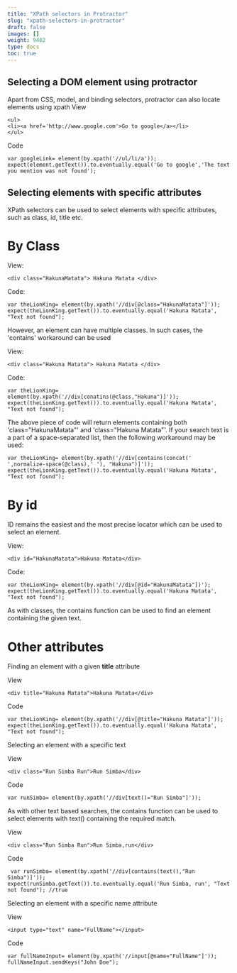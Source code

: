 ```yaml
---
title: "XPath selectors in Protractor"
slug: "xpath-selectors-in-protractor"
draft: false
images: []
weight: 9402
type: docs
toc: true
---
```


## Selecting a DOM element using protractor
Apart from CSS, model, and binding selectors, protractor can also locate elements using xpath
View 

    <ul>
    <li><a href='http://www.google.com'>Go to google</a></li>
    </ul>

Code

    var googleLink= element(by.xpath('//ul/li/a'));
    expect(element.getText()).to.eventually.equal('Go to google','The text you mention was not found');

## Selecting elements with specific attributes
XPath selectors can be used to select elements with specific attributes, such as class, id, title etc. 

By Class
========

View:

    <div class="HakunaMatata"> Hakuna Matata </div>

Code: 

 

    var theLionKing= element(by.xpath('//div[@class="HakunaMatata"]'));
    expect(theLionKing.getText()).to.eventually.equal('Hakuna Matata', "Text not found");

However, an element can have multiple classes. In such cases, the 'contains' workaround can be used

View:
 

    <div class="Hakuna Matata"> Hakuna Matata </div>

Code:

    var theLionKing= element(by.xpath('//div[conatins(@class,"Hakuna")]'));
    expect(theLionKing.getText()).to.eventually.equal('Hakuna Matata', "Text not found");

The above piece of code will return elements containing both 'class="HakunaMatata"' and 'class="Hakuna Matata"'. If your search text is a part of a space-separated list, then the following workaround may be used:

    var theLionKing= element(by.xpath('//div[contains(concat(' ',normalize-space(@class),' '), "Hakuna")]'));
    expect(theLionKing.getText()).to.eventually.equal('Hakuna Matata', "Text not found");

By id
=====

ID remains the easiest and the most precise locator which can be used to select an element.

View:

    <div id="HakunaMatata">Hakuna Matata</div>

Code:

    var theLionKing= element(by.xpath('//div[@id="HakunaMatata"])');
    expect(theLionKing.getText()).to.eventually.equal('Hakuna Matata', "Text not found");

As with classes, the contains function can be used to find an element containing the given text.

Other attributes
================

Finding an element with a given **title** attribute

View

 

    <div title="Hakuna Matata">Hakuna Matata</div>

Code

    var theLionKing= element(by.xpath('//div[@title="Hakuna Matata"]'));
    expect(theLionKing.getText()).to.eventually.equal('Hakuna Matata', "Text not found");

 Selecting an element with a specific text

View

    <div class="Run Simba Run">Run Simba</div>

Code

    var runSimba= element(by.xpath('//div[text()="Run Simba"]'));
As with other text based searches, the contains function can be used to select elements with text() containing the required match.

View

    <div class="Run Simba Run">Run Simba,run</div>

Code
   

     var runSimba= element(by.xpath('//div[contains(text(),"Run Simba")]'));
    expect(runSimba.getText()).to.eventually.equal('Run Simba, run', "Text not found"); //true

Selecting an element with a specific name attribute

View 

    <input type="text" name="FullName"></input>

Code

    var fullNameInput= element(by.xpath('//input[@name="FullName"]'));
    fullNameInput.sendKeys("John Doe");


